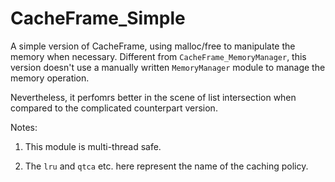 CacheFrame_Simple
=================

A simple version of CacheFrame, using malloc/free to manipulate the memory when necessary.
Different from `CacheFrame_MemoryManager`, this version doesn't use a manually
written `MemoryManager` module to manage the memory operation. 

Nevertheless, it perfomrs better in the scene of list intersection when
compared to the complicated counterpart version.

Notes:

1) This module is multi-thread safe.

2) The `lru` and `qtca` etc. here represent the name of the caching policy.

